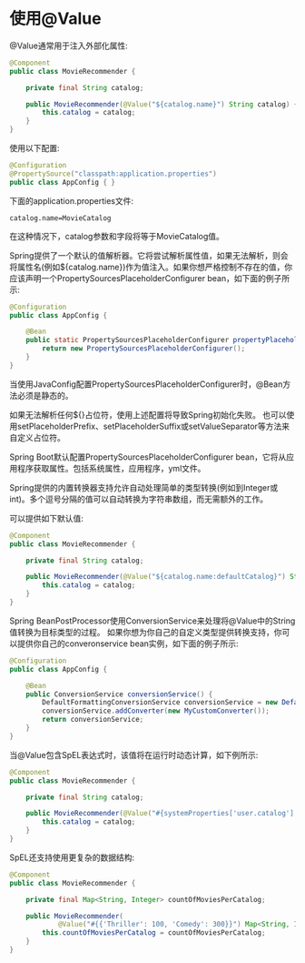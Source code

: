 # 使用@Value
@Value通常用于注入外部化属性:
```java
@Component
public class MovieRecommender {

    private final String catalog;

    public MovieRecommender(@Value("${catalog.name}") String catalog) {
        this.catalog = catalog;
    }
}
```
使用以下配置:
```java
@Configuration
@PropertySource("classpath:application.properties")
public class AppConfig { }
```
下面的application.properties文件:
```properties
catalog.name=MovieCatalog
```
在这种情况下，catalog参数和字段将等于MovieCatalog值。

Spring提供了一个默认的值解析器。它将尝试解析属性值，如果无法解析，则会将属性名(例如${catalog.name})作为值注入。如果你想严格控制不存在的值，你应该声明一个PropertySourcesPlaceholderConfigurer bean，如下面的例子所示:
```java
@Configuration
public class AppConfig {

	@Bean
	public static PropertySourcesPlaceholderConfigurer propertyPlaceholderConfigurer() {
		return new PropertySourcesPlaceholderConfigurer();
	}
}
```
当使用JavaConfig配置PropertySourcesPlaceholderConfigurer时，@Bean方法必须是静态的。

如果无法解析任何${}占位符，使用上述配置将导致Spring初始化失败。
也可以使用setPlaceholderPrefix、setPlaceholderSuffix或setValueSeparator等方法来自定义占位符。

Spring Boot默认配置PropertySourcesPlaceholderConfigurer bean，它将从应用程序获取属性。包括系统属性，应用程序，yml文件。

Spring提供的内置转换器支持允许自动处理简单的类型转换(例如到Integer或int)。多个逗号分隔的值可以自动转换为字符串数组，而无需额外的工作。

可以提供如下默认值:
```java
@Component
public class MovieRecommender {

    private final String catalog;

    public MovieRecommender(@Value("${catalog.name:defaultCatalog}") String catalog) {
        this.catalog = catalog;
    }
}
```

Spring BeanPostProcessor使用ConversionService来处理将@Value中的String值转换为目标类型的过程。
如果你想为你自己的自定义类型提供转换支持，你可以提供你自己的converonservice bean实例，如下面的例子所示:
```java
@Configuration
public class AppConfig {

    @Bean
    public ConversionService conversionService() {
        DefaultFormattingConversionService conversionService = new DefaultFormattingConversionService();
        conversionService.addConverter(new MyCustomConverter());
        return conversionService;
    }
}
```
当@Value包含SpEL表达式时，该值将在运行时动态计算，如下例所示:
```java
@Component
public class MovieRecommender {

    private final String catalog;

    public MovieRecommender(@Value("#{systemProperties['user.catalog'] + 'Catalog' }") String catalog) {
        this.catalog = catalog;
    }
}
```
SpEL还支持使用更复杂的数据结构:
```java
@Component
public class MovieRecommender {

    private final Map<String, Integer> countOfMoviesPerCatalog;

    public MovieRecommender(
            @Value("#{{'Thriller': 100, 'Comedy': 300}}") Map<String, Integer> countOfMoviesPerCatalog) {
        this.countOfMoviesPerCatalog = countOfMoviesPerCatalog;
    }
}
```
